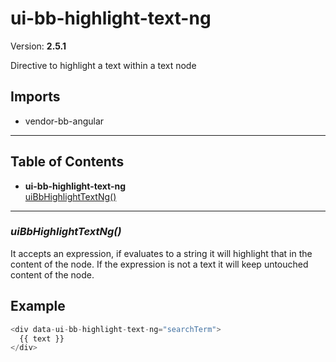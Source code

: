 # ui-bb-highlight-text-ng


Version: **2.5.1**

Directive to highlight a text within a text node

## Imports

* vendor-bb-angular

---

## Table of Contents
- **ui-bb-highlight-text-ng**<br/>    <a href="#ui-bb-highlight-text-nguiBbHighlightTextNg">uiBbHighlightTextNg()</a><br/>

---

### <a name="ui-bb-highlight-text-nguiBbHighlightTextNg"></a>*uiBbHighlightTextNg()*

It accepts an expression, if evaluates to a string it will highlight that in the
content of the node. If the expression is not a text it will keep untouched content of the node.

## Example

```javascript
<div data-ui-bb-highlight-text-ng="searchTerm">
  {{ text }}
</div>
```
